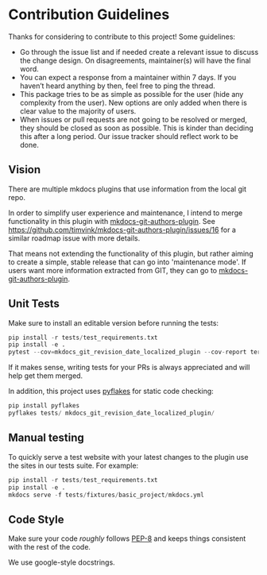 # Contribution Guidelines

Thanks for considering to contribute to this project! Some guidelines:

- Go through the issue list and if needed create a relevant issue to discuss the change design. On disagreements, maintainer(s) will have the final word.
- You can expect a response from a maintainer within 7 days. If you haven’t heard anything by then, feel free to ping the thread.
- This package tries to be as simple as possible for the user (hide any complexity from the user). New options are only added when there is clear value to the majority of users.
- When issues or pull requests are not going to be resolved or merged, they should be closed as soon as possible. This is kinder than deciding this after a long period. Our issue tracker should reflect work to be done.

## Vision

There are multiple mkdocs plugins that use information from the local git repo. 

In order to simplify user experience and maintenance, I intend to merge functionality in this plugin with [mkdocs-git-authors-plugin](https://github.com/timvink/mkdocs-git-authors-plugin). See https://github.com/timvink/mkdocs-git-authors-plugin/issues/16 for a similar roadmap issue with more details.

That means not extending the functionality of this plugin, but rather aiming to create a simple, stable release that can go into 'maintenance mode'. If users want more information extracted from GIT, they can go to [mkdocs-git-authors-plugin](https://github.com/timvink/mkdocs-git-authors-plugin).

## Unit Tests

Make sure to install an editable version before running the tests:

```python
pip install -r tests/test_requirements.txt
pip install -e .
pytest --cov=mkdocs_git_revision_date_localized_plugin --cov-report term-missing tests/
```

If it makes sense, writing tests for your PRs is always appreciated and will help get them merged.

In addition, this project uses [pyflakes](https://github.com/PyCQA/pyflakes) for static code checking:

```python
pip install pyflakes
pyflakes tests/ mkdocs_git_revision_date_localized_plugin/
```

## Manual testing

To quickly serve a test website with your latest changes to the plugin use the sites in our tests suite. For example:

```python
pip install -r tests/test_requirements.txt
pip install -e .
mkdocs serve -f tests/fixtures/basic_project/mkdocs.yml
```

## Code Style

Make sure your code *roughly* follows [PEP-8](https://www.python.org/dev/peps/pep-0008/) and keeps things consistent with the rest of the code.

We use google-style docstrings.
